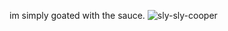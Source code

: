 im simply goated with the sauce.
![sly-sly-cooper](https://github.com/user-attachments/assets/7f43b7f8-8243-4148-b45a-80956c13db3c)
